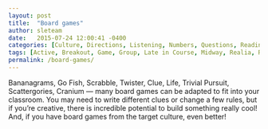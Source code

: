 ```yaml
---
layout: post
title:  "Board games"
author: sleteam
date:   2015-07-24 12:00:41 -0400
categories: [Culture, Directions, Listening, Numbers, Questions, Reading, Speaking]
tags: [Active, Breakout, Game, Group, Late in Course, Midway, Realia, Review]
permalink: /board-games/
---
```

Bananagrams, Go Fish, Scrabble, Twister, Clue, Life, Trivial Pursuit, Scattergories, Cranium — many board games can be adapted to fit into your classroom. You may need to write different clues or change a few rules, but if you’re creative, there is incredible potential to build something really cool! And, if you have board games from the target culture, even better!